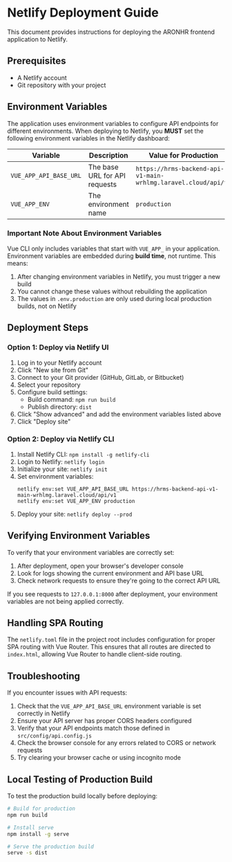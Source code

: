 # Netlify Deployment Guide

This document provides instructions for deploying the ARONHR frontend application to Netlify.

## Prerequisites

- A Netlify account
- Git repository with your project

## Environment Variables

The application uses environment variables to configure API endpoints for different environments. When deploying to Netlify, you **MUST** set the following environment variables in the Netlify dashboard:

| Variable               | Description                   | Value for Production                                           |
| ---------------------- | ----------------------------- | -------------------------------------------------------------- |
| `VUE_APP_API_BASE_URL` | The base URL for API requests | `https://hrms-backend-api-v1-main-wrhlmg.laravel.cloud/api/v1` |
| `VUE_APP_ENV`          | The environment name          | `production`                                                   |

### Important Note About Environment Variables

Vue CLI only includes variables that start with `VUE_APP_` in your application. Environment variables are embedded during **build time**, not runtime. This means:

1. After changing environment variables in Netlify, you must trigger a new build
2. You cannot change these values without rebuilding the application
3. The values in `.env.production` are only used during local production builds, not on Netlify

## Deployment Steps

### Option 1: Deploy via Netlify UI

1. Log in to your Netlify account
2. Click "New site from Git"
3. Connect to your Git provider (GitHub, GitLab, or Bitbucket)
4. Select your repository
5. Configure build settings:
   - Build command: `npm run build`
   - Publish directory: `dist`
6. Click "Show advanced" and add the environment variables listed above
7. Click "Deploy site"

### Option 2: Deploy via Netlify CLI

1. Install Netlify CLI: `npm install -g netlify-cli`
2. Login to Netlify: `netlify login`
3. Initialize your site: `netlify init`
4. Set environment variables:
   ```
   netlify env:set VUE_APP_API_BASE_URL https://hrms-backend-api-v1-main-wrhlmg.laravel.cloud/api/v1
   netlify env:set VUE_APP_ENV production
   ```
5. Deploy your site: `netlify deploy --prod`

## Verifying Environment Variables

To verify that your environment variables are correctly set:

1. After deployment, open your browser's developer console
2. Look for logs showing the current environment and API base URL
3. Check network requests to ensure they're going to the correct API URL

If you see requests to `127.0.0.1:8000` after deployment, your environment variables are not being applied correctly.

## Handling SPA Routing

The `netlify.toml` file in the project root includes configuration for proper SPA routing with Vue Router. This ensures that all routes are directed to `index.html`, allowing Vue Router to handle client-side routing.

## Troubleshooting

If you encounter issues with API requests:

1. Check that the `VUE_APP_API_BASE_URL` environment variable is set correctly in Netlify
2. Ensure your API server has proper CORS headers configured
3. Verify that your API endpoints match those defined in `src/config/api.config.js`
4. Check the browser console for any errors related to CORS or network requests
5. Try clearing your browser cache or using incognito mode

## Local Testing of Production Build

To test the production build locally before deploying:

```bash
# Build for production
npm run build

# Install serve
npm install -g serve

# Serve the production build
serve -s dist
```
